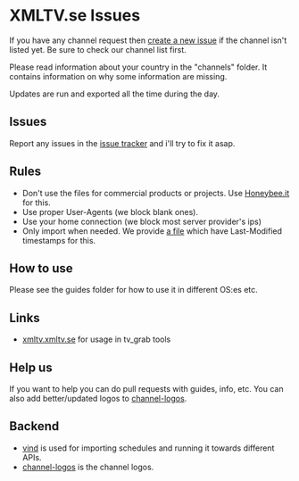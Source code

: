 XMLTV.se Issues
==============

If you have any channel request then [create a new issue](https://github.com/xmltv-se/issues) if the channel isn't listed yet.
Be sure to check our channel list first. 

Please read information about your country in the "channels" folder. It contains information on why some information are missing.

Updates are run and exported all the time during the day.

Issues
-----------------

Report any issues in the [issue tracker](https://github.com/xmltv-se/issues) and i'll try to fix it asap.

Rules
-----------------

 * Don't use the files for commercial products or projects. Use [Honeybee.it](https://honeybee.it/vip) for this.
 * Use proper User-Agents (we block blank ones).
 * Use your home connection (we block most server provider's ips)
 * Only import when needed. We provide [a file](https://xmltv.xmltv.se/datalist.xml.gz) which have Last-Modified timestamps for this.

How to use
-----------------

Please see the guides folder for how to use it in different OS:es etc.

Links
-----------------

 * [xmltv.xmltv.se](http://xmltv.xmltv.se) for usage in tv_grab tools

Help us
-----------------

If you want to help you can do pull requests with guides, info, etc.
You can also add better/updated logos to [channel-logos](https://github.com/xmltv-se/channel-logos).

Backend
-----------------

 * [vind](https://github.com/xmltv-se/vind) is used for importing schedules and running it towards different APIs.
 * [channel-logos](https://github.com/xmltv-se/channel-logos) is the channel logos.
